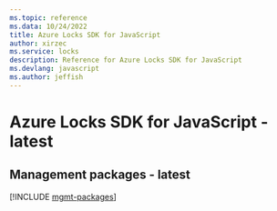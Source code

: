 ```yaml
---
ms.topic: reference
ms.data: 10/24/2022
title: Azure Locks SDK for JavaScript
author: xirzec
ms.service: locks
description: Reference for Azure Locks SDK for JavaScript
ms.devlang: javascript
ms.author: jeffish
---
```

# Azure Locks SDK for JavaScript - latest

## Management packages - latest
[!INCLUDE [mgmt-packages](locks-mgmt-index.md)]